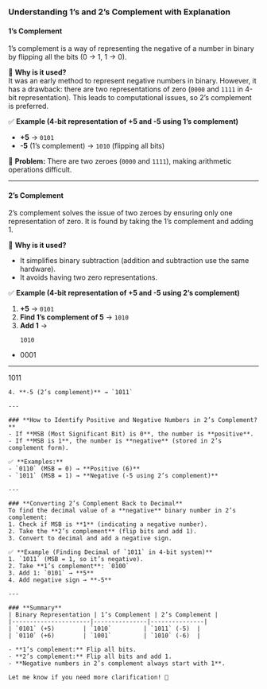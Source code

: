 ### **Understanding 1’s and 2’s Complement with Explanation**  

#### **1’s Complement**  
1’s complement is a way of representing the negative of a number in binary by flipping all the bits (0 → 1, 1 → 0).  

🔹 **Why is it used?**  
It was an early method to represent negative numbers in binary. However, it has a drawback: there are two representations of zero (`0000` and `1111` in 4-bit representation). This leads to computational issues, so 2’s complement is preferred.  

✅ **Example (4-bit representation of +5 and -5 using 1’s complement)**  
- **+5** → `0101`  
- **-5** (1’s complement) → `1010` (flipping all bits)  

🛑 **Problem:** There are two zeroes (`0000` and `1111`), making arithmetic operations difficult.

---

#### **2’s Complement**  
2’s complement solves the issue of two zeroes by ensuring only one representation of zero. It is found by taking the 1’s complement and adding 1.  

🔹 **Why is it used?**  
- It simplifies binary subtraction (addition and subtraction use the same hardware).  
- It avoids having two zero representations.  

✅ **Example (4-bit representation of +5 and -5 using 2’s complement)**  
1. **+5** → `0101`  
2. **Find 1’s complement of 5** → `1010`  
3. **Add 1** →  
   ```
   1010
 + 0001
  ------
   1011
   ```
4. **-5 (2’s complement)** → `1011`

---

### **How to Identify Positive and Negative Numbers in 2’s Complement?**  
- If **MSB (Most Significant Bit) is 0**, the number is **positive**.  
- If **MSB is 1**, the number is **negative** (stored in 2’s complement form).  

✅ **Examples:**  
- `0110` (MSB = 0) → **Positive (6)**  
- `1011` (MSB = 1) → **Negative (-5 using 2’s complement)**  

---

### **Converting 2’s Complement Back to Decimal**
To find the decimal value of a **negative** binary number in 2’s complement:  
1. Check if MSB is **1** (indicating a negative number).  
2. Take the **2’s complement** (flip bits and add 1).  
3. Convert to decimal and add a negative sign.  

✅ **Example (Finding Decimal of `1011` in 4-bit system)**  
1. `1011` (MSB = 1, so it’s negative).  
2. Take **1’s complement**: `0100`  
3. Add 1: `0101` → **5**  
4. Add negative sign → **-5**  

---

### **Summary**
| Binary Representation | 1’s Complement | 2’s Complement |
|----------------------|---------------|---------------|
| `0101` (+5)        | `1010`         | `1011` (-5)  |
| `0110` (+6)        | `1001`         | `1010` (-6)  |

- **1’s complement:** Flip all bits.  
- **2’s complement:** Flip all bits and add 1.  
- **Negative numbers in 2’s complement always start with 1**.  

Let me know if you need more clarification! 🚀